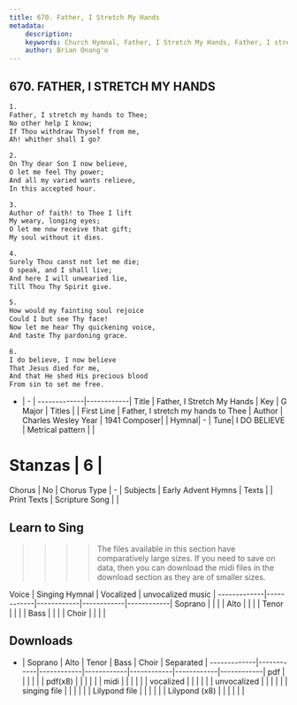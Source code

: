 ```yaml
---
title: 670. Father, I Stretch My Hands
metadata:
    description: 
    keywords: Church Hymnal, Father, I Stretch My Hands, Father, I stretch my hands to Thee, 
    author: Brian Onang'o
---
```



## 670. FATHER, I STRETCH MY HANDS

```txt
1.
Father, I stretch my hands to Thee; 
No other help I know; 
If Thou withdraw Thyself from me, 
Ah! whither shall I go? 

2.
On Thy dear Son I now believe, 
O let me feel Thy power; 
And all my varied wants relieve, 
In this accepted hour. 

3.
Author of faith! to Thee I lift 
My weary, longing eyes; 
O let me now receive that gift; 
My soul without it dies. 

4.
Surely Thou canst not let me die; 
O speak, and I shall live; 
And here I will unwearied lie, 
Till Thou Thy Spirit give. 

5.
How would my fainting soul rejoice 
Could I but see Thy face! 
Now let me hear Thy quickening voice, 
And taste Thy pardoning grace. 

6.
I do believe, I now believe 
That Jesus died for me, 
And that He shed His precious blood 
From sin to set me free.
```

- |   -  |
-------------|------------|
Title | Father, I Stretch My Hands |
Key | G Major |
Titles |  |
First Line | Father, I stretch my hands to Thee |
Author | Charles Wesley
Year | 1941
Composer|  |
Hymnal|  - |
Tune| I DO BELIEVE |
Metrical pattern | |
# Stanzas | 6 |
Chorus | No |
Chorus Type | - |
Subjects | Early Advent Hymns |
Texts |  |
Print Texts | 
Scripture Song |  |
  
## Learn to Sing

>>>> The files available in this section have comparatively large sizes. If you need to save on data, then you can download the midi files in the download section as they are of smaller sizes.

Voice |  Singing Hymnal | Vocalized | unvocalized music |
-------------|------------|------------|------------|------------|
Soprano | | | |
Alto | | | |
Tenor | | | |
Bass | | | |
Choir | | | |

## Downloads

- |  Soprano | Alto | Tenor | Bass | Choir | Separated |
-------------|------------|------------|------------|------------|------------|------------|
pdf | | | | | |
pdf(x8) | | | | | |
midi | | | | | |
vocalized | | | | | |
unvocalized | | | | | |
singing file | | | | | |
Lilypond file | | | | | |
Lilypond (x8) | | | | | |
  